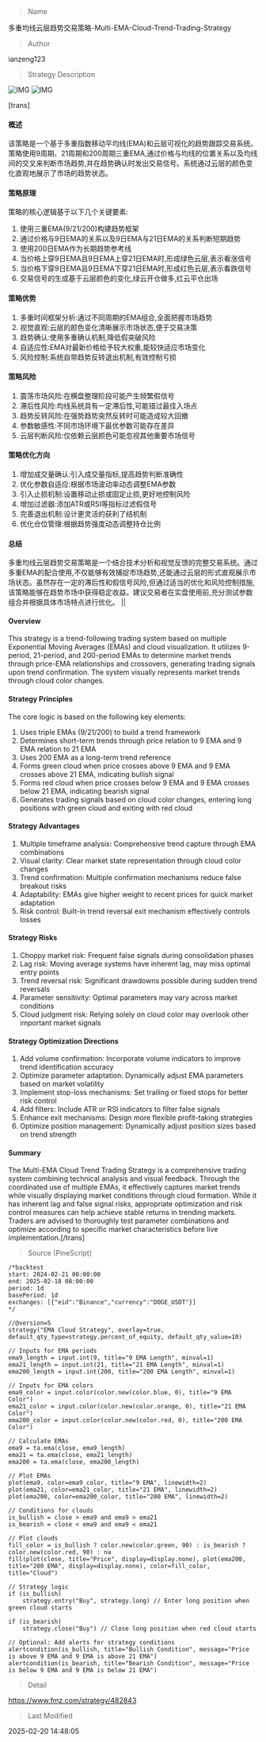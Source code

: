 
> Name

多重均线云层趋势交易策略-Multi-EMA-Cloud-Trend-Trading-Strategy

> Author

ianzeng123

> Strategy Description

![IMG](https://www.fmz.com/upload/asset/2d8fd65b47af2d6308ee2.png)
![IMG](https://www.fmz.com/upload/asset/2d8af38a78bf845f2f1c1.png)


[trans]
#### 概述
该策略是一个基于多重指数移动平均线(EMA)和云层可视化的趋势跟踪交易系统。策略使用9周期、21周期和200周期三重EMA,通过价格与均线的位置关系以及均线间的交叉来判断市场趋势,并在趋势确认时发出交易信号。系统通过云层的颜色变化直观地展示了市场的趋势状态。

#### 策略原理
策略的核心逻辑基于以下几个关键要素:
1. 使用三重EMA(9/21/200)构建趋势框架
2. 通过价格与9日EMA的关系以及9日EMA与21日EMA的关系判断短期趋势
3. 使用200日EMA作为长期趋势参考线
4. 当价格上穿9日EMA且9日EMA上穿21日EMA时,形成绿色云层,表示看涨信号
5. 当价格下穿9日EMA且9日EMA下穿21日EMA时,形成红色云层,表示看跌信号
6. 交易信号的生成基于云层颜色的变化,绿云开仓做多,红云平仓出场

#### 策略优势
1. 多重时间框架分析:通过不同周期的EMA组合,全面把握市场趋势
2. 视觉直观:云层的颜色变化清晰展示市场状态,便于交易决策
3. 趋势确认:使用多重确认机制,降低假突破风险
4. 自适应性:EMA对最新价格给予较大权重,能较快适应市场变化
5. 风险控制:系统自带趋势反转退出机制,有效控制亏损

#### 策略风险
1. 震荡市场风险:在横盘整理阶段可能产生频繁假信号
2. 滞后性风险:均线系统具有一定滞后性,可能错过最佳入场点
3. 趋势反转风险:在强势趋势突然反转时可能造成较大回撤
4. 参数敏感性:不同市场环境下最优参数可能存在差异
5. 云层判断风险:仅依赖云层颜色可能忽视其他重要市场信号

#### 策略优化方向
1. 增加成交量确认:引入成交量指标,提高趋势判断准确性
2. 优化参数自适应:根据市场波动率动态调整EMA参数
3. 引入止损机制:设置移动止损或固定止损,更好地控制风险
4. 增加过滤器:添加ATR或RSI等指标过滤假信号
5. 完善退出机制:设计更灵活的获利了结机制
6. 优化仓位管理:根据趋势强度动态调整持仓比例

#### 总结
多重均线云层趋势交易策略是一个结合技术分析和视觉反馈的完整交易系统。通过多重EMA的配合使用,不仅能够有效捕捉市场趋势,还能通过云层的形式直观展示市场状态。虽然存在一定的滞后性和假信号风险,但通过适当的优化和风险控制措施,该策略能够在趋势市场中获得稳定收益。建议交易者在实盘使用前,充分测试参数组合并根据具体市场特点进行优化。 || 

#### Overview
This strategy is a trend-following trading system based on multiple Exponential Moving Averages (EMAs) and cloud visualization. It utilizes 9-period, 21-period, and 200-period EMAs to determine market trends through price-EMA relationships and crossovers, generating trading signals upon trend confirmation. The system visually represents market trends through cloud color changes.

#### Strategy Principles
The core logic is based on the following key elements:
1. Uses triple EMAs (9/21/200) to build a trend framework
2. Determines short-term trends through price relation to 9 EMA and 9 EMA relation to 21 EMA
3. Uses 200 EMA as a long-term trend reference
4. Forms green cloud when price crosses above 9 EMA and 9 EMA crosses above 21 EMA, indicating bullish signal
5. Forms red cloud when price crosses below 9 EMA and 9 EMA crosses below 21 EMA, indicating bearish signal
6. Generates trading signals based on cloud color changes, entering long positions with green cloud and exiting with red cloud

#### Strategy Advantages
1. Multiple timeframe analysis: Comprehensive trend capture through EMA combinations
2. Visual clarity: Clear market state representation through cloud color changes
3. Trend confirmation: Multiple confirmation mechanisms reduce false breakout risks
4. Adaptability: EMAs give higher weight to recent prices for quick market adaptation
5. Risk control: Built-in trend reversal exit mechanism effectively controls losses

#### Strategy Risks
1. Choppy market risk: Frequent false signals during consolidation phases
2. Lag risk: Moving average systems have inherent lag, may miss optimal entry points
3. Trend reversal risk: Significant drawdowns possible during sudden trend reversals
4. Parameter sensitivity: Optimal parameters may vary across market conditions
5. Cloud judgment risk: Relying solely on cloud color may overlook other important market signals

#### Strategy Optimization Directions
1. Add volume confirmation: Incorporate volume indicators to improve trend identification accuracy
2. Optimize parameter adaptation: Dynamically adjust EMA parameters based on market volatility
3. Implement stop-loss mechanisms: Set trailing or fixed stops for better risk control
4. Add filters: Include ATR or RSI indicators to filter false signals
5. Enhance exit mechanisms: Design more flexible profit-taking strategies
6. Optimize position management: Dynamically adjust position sizes based on trend strength

#### Summary
The Multi-EMA Cloud Trend Trading Strategy is a comprehensive trading system combining technical analysis and visual feedback. Through the coordinated use of multiple EMAs, it effectively captures market trends while visually displaying market conditions through cloud formation. While it has inherent lag and false signal risks, appropriate optimization and risk control measures can help achieve stable returns in trending markets. Traders are advised to thoroughly test parameter combinations and optimize according to specific market characteristics before live implementation.[/trans]



> Source (PineScript)

``` pinescript
/*backtest
start: 2024-02-21 00:00:00
end: 2025-02-18 08:00:00
period: 1d
basePeriod: 1d
exchanges: [{"eid":"Binance","currency":"DOGE_USDT"}]
*/

//@version=5
strategy("EMA Cloud Strategy", overlay=true, default_qty_type=strategy.percent_of_equity, default_qty_value=10)

// Inputs for EMA periods
ema9_length = input.int(9, title="9 EMA Length", minval=1)
ema21_length = input.int(21, title="21 EMA Length", minval=1)
ema200_length = input.int(200, title="200 EMA Length", minval=1)

// Inputs for EMA colors
ema9_color = input.color(color.new(color.blue, 0), title="9 EMA Color")
ema21_color = input.color(color.new(color.orange, 0), title="21 EMA Color")
ema200_color = input.color(color.new(color.red, 0), title="200 EMA Color")

// Calculate EMAs
ema9 = ta.ema(close, ema9_length)
ema21 = ta.ema(close, ema21_length)
ema200 = ta.ema(close, ema200_length)

// Plot EMAs
plot(ema9, color=ema9_color, title="9 EMA", linewidth=2)
plot(ema21, color=ema21_color, title="21 EMA", linewidth=2)
plot(ema200, color=ema200_color, title="200 EMA", linewidth=2)

// Conditions for clouds
is_bullish = close > ema9 and ema9 > ema21
is_bearish = close < ema9 and ema9 < ema21

// Plot clouds
fill_color = is_bullish ? color.new(color.green, 90) : is_bearish ? color.new(color.red, 90) : na
fill(plot(close, title="Price", display=display.none), plot(ema200, title="200 EMA", display=display.none), color=fill_color, title="Cloud")

// Strategy logic
if (is_bullish)
    strategy.entry("Buy", strategy.long) // Enter long position when green cloud starts

if (is_bearish)
    strategy.close("Buy") // Close long position when red cloud starts

// Optional: Add alerts for strategy conditions
alertcondition(is_bullish, title="Bullish Condition", message="Price is above 9 EMA and 9 EMA is above 21 EMA")
alertcondition(is_bearish, title="Bearish Condition", message="Price is below 9 EMA and 9 EMA is below 21 EMA")
```

> Detail

https://www.fmz.com/strategy/482843

> Last Modified

2025-02-20 14:48:05
